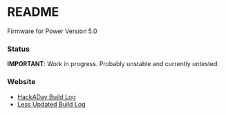 README
======
Firmware for Power Version 5.0

### Status
**IMPORTANT**: Work in progress. Probably unstable and currently untested.

### Website
 * [HackADay Build Log](https://hackaday.io/project/1436-aquapic-aquarium-controller)
 * [Less Updated Build Log](https://sites.google.com/site/aquapicbuildlog/)
